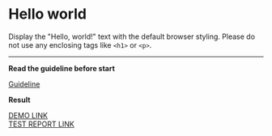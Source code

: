 # Hello world

Display the "Hello, world!" text with the default browser styling. Please do not
use any enclosing tags like `<h1>` or `<p>`.
___

**Read the guideline before start**

[Guideline](https://mate-academy.github.io/layout_task-guideline/)

**Result**

[DEMO LINK](https://ivanvfedenko.github.io/layout_hello-world/) <br>
[TEST REPORT LINK](https://ivanvfedenko.github.io/layout_hello-worl/report/html_report/)
